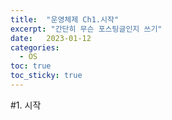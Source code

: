 ```yaml
---
title:  "운영체제 Ch1.시작"
excerpt: "간단히 무슨 포스팅글인지 쓰기"
date:   2023-01-12
categories:
  - OS
toc: true
toc_sticky: true
---
```


#1. 시작
